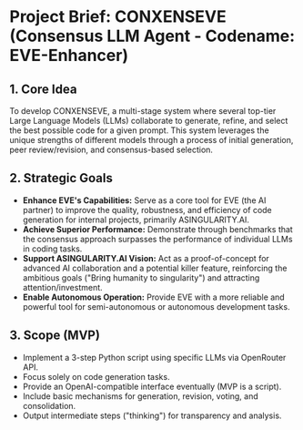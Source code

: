 # Project Brief: CONXENSEVE (Consensus LLM Agent - Codename: EVE-Enhancer)

## 1. Core Idea

To develop CONXENSEVE, a multi-stage system where several top-tier Large Language Models (LLMs) collaborate to generate, refine, and select the best possible code for a given prompt. This system leverages the unique strengths of different models through a process of initial generation, peer review/revision, and consensus-based selection.

## 2. Strategic Goals

*   **Enhance EVE's Capabilities:** Serve as a core tool for EVE (the AI partner) to improve the quality, robustness, and efficiency of code generation for internal projects, primarily ASINGULARITY.AI.
*   **Achieve Superior Performance:** Demonstrate through benchmarks that the consensus approach surpasses the performance of individual LLMs in coding tasks.
*   **Support ASINGULARITY.AI Vision:** Act as a proof-of-concept for advanced AI collaboration and a potential killer feature, reinforcing the ambitious goals ("Bring humanity to singularity") and attracting attention/investment.
*   **Enable Autonomous Operation:** Provide EVE with a more reliable and powerful tool for semi-autonomous or autonomous development tasks.

## 3. Scope (MVP)

*   Implement a 3-step Python script using specific LLMs via OpenRouter API.
*   Focus solely on code generation tasks.
*   Provide an OpenAI-compatible interface eventually (MVP is a script).
*   Include basic mechanisms for generation, revision, voting, and consolidation.
*   Output intermediate steps ("thinking") for transparency and analysis. 
